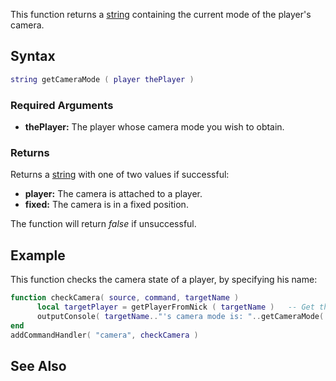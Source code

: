 This function returns a [string](/string.md "wikilink") containing the current mode of the player's camera.

Syntax
------

``` lua
string getCameraMode ( player thePlayer )
```

### Required Arguments

-   **thePlayer:** The player whose camera mode you wish to obtain.

### Returns

Returns a [string](/string.md "wikilink") with one of two values if successful:

-   **player:** The camera is attached to a player.
-   **fixed:** The camera is in a fixed position.

The function will return *false* if unsuccessful.

Example
-------

This function checks the camera state of a player, by specifying his name:

``` lua
function checkCamera( source, command, targetName )
      local targetPlayer = getPlayerFromNick ( targetName )   -- Get the player using his name
      outputConsole( targetName.."'s camera mode is: "..getCameraMode( targetPlayer ), source )  -- Output the state of player's camera
end
addCommandHandler( "camera", checkCamera )
```

See Also
--------
